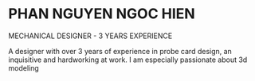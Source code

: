 # PHAN NGUYEN NGOC HIEN
MECHANICAL DESIGNER - 3 YEARS EXPERIENCE

<p>
A designer with over 3 years of experience in probe card design, an inquisitive and hardworking at work.
I am especially passionate about 3d modeling
</p>
